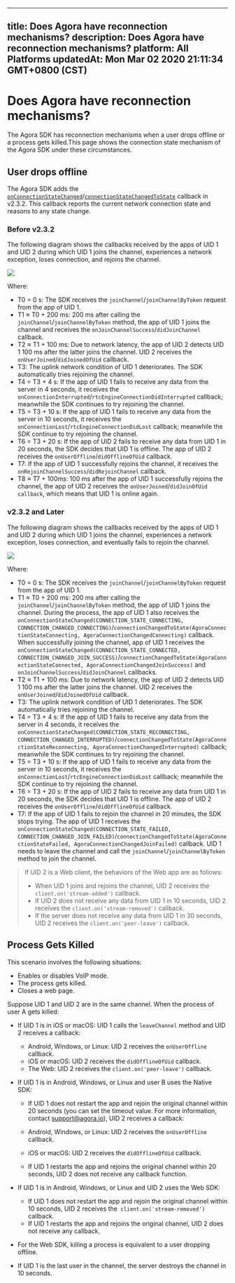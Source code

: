 
---
title: Does Agora have reconnection mechanisms?
description: Does Agora have reconnection mechanisms?
platform: All Platforms
updatedAt: Mon Mar 02 2020 21:11:34 GMT+0800 (CST)
---
# Does Agora have reconnection mechanisms?
The Agora SDK has reconnection mechanisms when a user drops offline or a process gets killed.This page shows the connection state mechanism of the Agora SDK under these circumstances.

## User drops offline

The Agora SDK adds the [`onConnectionStateChanged`](https://docs.agora.io/en/faqs/API%20Reference/cpp/classagora_1_1rtc_1_1_i_rtc_engine_event_handler.html#af409b2e721d345a65a2c600cea2f5eb4)/[`connectionStateChangedToState`](https://docs.agora.io/en/faqs/API%20Reference/oc/Protocols/AgoraRtcEngineDelegate.html#//api/name/rtcEngine:connectionChangedToState:reason:) callback in v2.3.2. This callback reports the current network connection state and reasons to any state change.

### Before v2.3.2

The following diagram shows the callbacks received by the apps of UID 1 and UID 2 during which UID 1 joins the channel, experiences a network exception, loses connection, and rejoins the channel.

![](https://web-cdn.agora.io/docs-files/1557482391248)

Where:

- T0 = 0 s: The SDK receives the `joinChannel`/`joinChannelByToken` request from the app of UID 1.
- T1 ≈ T0 + 200 ms: 200 ms after calling the `joinChannel`/`joinChannelByToken` method, the app of UID 1 joins the channel and receives the `onJoinChannelSuccess`/`didJoinChannel` callback.
- T2 ≈ T1 + 100 ms: Due to network latency, the app of UID 2 detects UID 1 100 ms after the latter joins the channel. UID 2 receives the `onUserJoined`/`didJoinedOfUid` callback.
- T3: The uplink network condition of UID 1 deteriorates. The SDK automatically tries rejoining the channel.
- T4 = T3 + 4 s: If the app of UID 1 fails to receive any data from the server in 4 seconds, it receives the `onConnectionInterrupted`/`rtcEngineConnectionDidInterrupted` callback; meanwhile the SDK continues to try rejoining the channel.
- T5 = T3 + 10 s: If the app of UID 1 fails to receive any data from the server in 10 seconds, it receives the `onConnectionLost`/`rtcEngineConnectionDidLost` callback; meanwhile the SDK continue to try rejoining the channel.
- T6 = T3 + 20 s: If the app of UID 2 fails to receive any data from UID 1 in 20 seconds, the SDK decides that UID 1 is offline. The app of UID 2 receives the `onUserOffline`/`didOfflineOfUid` callback.
- T7: If the app of UID 1 successfully rejoins the channel, it receives the `onRejoinChannelSuccess`/`didRejoinChannel` callback.
- T8 ≈ T7 + 100ms: 100 ms after the app of UID 1 successfully rejoins the channel, the app of UID 2 receives the `onUserJoined`/`didJoinOfUid callback`, which means that UID 1 is online again.

### v2.3.2 and Later

The following diagram shows the callbacks received by the apps of UID 1 and UID 2 during which UID 1 joins the channel, experiences a network exception, loses connection, and eventually fails to rejoin the channel.

![](https://web-cdn.agora.io/docs-files/1557482418517)

Where:

- T0 = 0 s: The SDK receives the `joinChannel`/`joinChannelByToken` request from the app of UID 1.
- T1 ≈ T0 + 200 ms: 200 ms after calling the `joinChannel`/`joinChannelByToken` method, the app of UID 1 joins the channel.  During the process, the app of UID 1 also receives the `onConnectionStateChanged(CONNECTION_STATE_CONNECTING, CONNECTION_CHANGED_CONNECTING)`/`connectionChangedToState(AgoraConnectionStateConnecting, AgoraConnectionChangedConnecting)` callback. When successfully joining the channel, app of UID 1 receives the `onConnectionStateChanged(CONNECTION_STATE_CONNECTED, CONNECTION_CHANGED_JOIN_SUCCESS)`/`connectionChangedToState(AgoraConnectionStateConnected, AgoraConnectionChangedJoinSuccess)` and `onJoinChannelSuccess`/`didJoinChannel` callbacks. 
- T2 ≈ T1 + 100 ms: Due to network latency, the app of UID 2 detects UID 1 100 ms after the latter joins the channel. UID 2 receives the `onUserJoined`/`didJoinedOfUid` callback.
- T3: The uplink network condition of UID 1 deteriorates. The SDK automatically tries rejoining the channel.
- T4 = T3 + 4 s: If the app of UID 1 fails to receive any data from the server in 4 seconds, it receives the `onConnectionStateChanged(CONNECTION_STATE_RECONNECTING, CONNECTION_CHANGED_INTERRUPTED)`/`connectionChangedToState(AgoraConnectionStateReconnecting, AgoraConnectionChangedInterrupted)` callback; meanwhile the SDK continues to try rejoining the channel.
- T5 = T3 + 10 s: If the app of UID 1 fails to receive any data from the server in 10 seconds, it receives the `onConnectionLost`/`rtcEngineConnectionDidLost` callback; meanwhile the SDK continue to try rejoining the channel.
- T6 = T3 + 20 s: If the app of UID 2 fails to receive any data from UID 1 in 20 seconds, the SDK decides that UID 1 is offline. The app of UID 2 receives the `onUserOffline`/`didOfflineOfUid` callback.
- T7: If the app of UID 1 fails to rejoin the channel in 20 minutes, the SDK stops trying. The app of UID 1 receives the `onConnectionStateChanged(CONNECTION_STATE_FAILED, CONNECTION_CHANGED_JOIN_FAILED)`/`connectionChangedToState(AgoraConnectionStateFailed, AgoraConnectionChangedJoinFailed)` callback. UID 1 needs to leave the channel and call the `joinChannel`/`joinChannelByToken` method to join the channel.

> If UID 2 is a Web client, the behaviors of the Web app are as follows:
> - When UID 1 joins and rejoins the channel, UID 2 receives the `client.on('stream-added')` callback. 
> - If UID 2 does not receive any data from UID 1 in 10 seconds, UID 2 receives the `client.on('stream-removed')` callback.
> - If the server does not receive any data from UID 1 in 30 seconds, UID 2 receives the `client.on('peer-leave')` callback.

## Process Gets Killed
This scenario involves the following situations:

- Enables or disables VoIP mode.
- The process gets killed.
- Closes a web page.

Suppose UID 1 and UID 2 are in the same channel. When the process of user A gets killed:

- If UID 1 is in iOS or macOS: UID 1 calls the `leaveChannel` method and UID 2 receives a callback:

	- Android, Windows, or Linux: UID 2 receives the `onUserOffline` callback.
	- iOS or macOS: UID 2 receives the `didOfflineOfUid` callback.
	- The Web: UID 2 receives the `client.on('peer-leave')` callback.

- If UID 1 is in Android, Windows, or Linux and user B uses the Native SDK:

	- If UID 1 does not restart the app and rejoin the original channel within 20 seconds (you can set the timeout value. For more information, contact support@agora.io), UID 2 receives a callback:

   - Android, Windows, or Linux: UID 2 receives the `onUserOffline` callback.
   - iOS or macOS: UID 2 receives the `didOfflineOfUid` callback.

	- If UID 1 restarts the app and rejoins the original channel within 20 seconds, UID 2 does not receive any callback function.

- If UID 1 is in Android, Windows, or Linux and UID 2 uses the Web SDK:

	- If UID 1 does not restart the app and rejoin the original channel within 10 seconds, UID 2 receives the` client.on('stream-removed')` callback.
	- If UID 1 restarts the app and rejoins the original channel, UID 2 does not receive any callback.

- For the Web SDK, killing a process is equivalent to a user dropping offline.
- If UID 1 is the last user in the channel, the server destroys the channel in 10 seconds.
